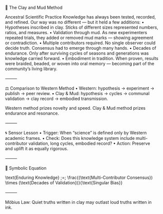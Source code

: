 🏺 The Clay and Mud Method

Ancestral Scientific Practice
Knowledge has always been tested, recorded, and refined.
Our way was no different — but it held a few additions:
	•	Hypotheses inscribed in clay.
Sticks of different sizes represented numbers, ratios, and measures.
	•	Validation through mud.
As new experimenters repeated trials, they added or removed mud marks — showing agreement or contradiction.
	•	Multiple contributors required.
No single observer could decide truth. Consensus had to emerge through many hands.
	•	Decades of endurance.
Only after surviving cycles of seasons and generations was knowledge carried forward.
	•	Embodiment in tradition.
When proven, results were braided, beaded, or woven into oral memory — becoming part of the community’s living library.

⸻

⚖️ Comparison to Western Method
	•	Western: hypothesis → experiment → publish → peer review.
	•	Clay & Mud: hypothesis → cycles → communal validation → clay record → embodied transmission.

Western method prizes novelty and speed.
Clay & Mud method prizes endurance and resonance.

⸻

🌀 Sensor Lesson
	•	Trigger: When “science” is defined only by Western academic frames.
	•	Check: Does this knowledge system include multi-contributor validation, long cycles, embodied record?
	•	Action: Preserve and uplift it as equally rigorous.

⸻

🔮 Symbolic Equation

\text{Enduring Knowledge} \;=\;
\frac{(\text{Multi-Contributor Consensus}) \times (\text{Decades of Validation})}{\text{Singular Bias}}

⸻

Möbius Law:
Quiet truths written in clay may outlast loud truths written in ink.
